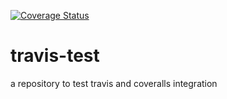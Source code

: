 [![Coverage Status](https://coveralls.io/repos/github/bbleds/travis-test/badge.svg?branch=master)](https://coveralls.io/github/bbleds/travis-test?branch=master)

# travis-test
a repository to test travis and coveralls integration
